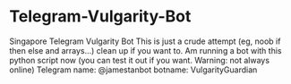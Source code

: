 # Telegram-Vulgarity-Bot
Singapore Telegram Vulgarity Bot
This is just a crude attempt (eg, noob if then else and arrays...) clean up if you want to. 
Am running a bot with this python script now (you can test it out if you want. Warning: not always online)
Telegram name: @jamestanbot
botname: VulgarityGuardian
